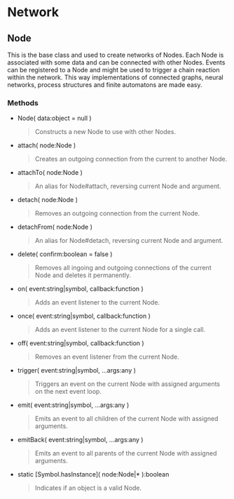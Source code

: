 # Network

## Node
This is the base class and used to create networks of Nodes. Each Node is associated with some data and can be connected with other Nodes. Events can be registered to a Node and might be used to trigger a chain reaction within the network. This way implementations of connected graphs, neural networks, process structures and finite automatons are made easy.

### Methods
- Node( data:object = null )
    > Constructs a new Node to use with other Nodes.
- attach( node:Node )
    > Creates an outgoing connection from the current to another Node.
- attachTo( node:Node )
    > An alias for Node#attach, reversing current Node and argument.
- detach( node:Node )
    > Removes an outgoing connection from the current Node.
- detachFrom( node:Node )
    > An alias for Node#detach, reversing current Node and argument.
- delete( confirm:boolean = false )
    > Removes all ingoing and outgoing connections of the current Node and deletes it permanently.
- on( event:string|symbol, callback:function )
    > Adds an event listener to the current Node.
- once( event:string|symbol, callback:function )
    > Adds an event listener to the current Node for a single call.
- off( event:string|symbol, callback:function )
    > Removes an event listener from the current Node.
- trigger( event:string|symbol, ...args:any )
    > Triggers an event on the current Node with assigned arguments on the next event loop.
- emit( event:string|symbol, ...args:any )
    > Emits an event to all children of the current Node with assigned arguments.
- emitBack( event:string|symbol, ...args:any )
    > Emits an event to all parents of the current Node with assigned arguments.
- static \[Symbol.hasInstance]( node:Node|* ):boolean
    > Indicates if an object is a valid Node.
